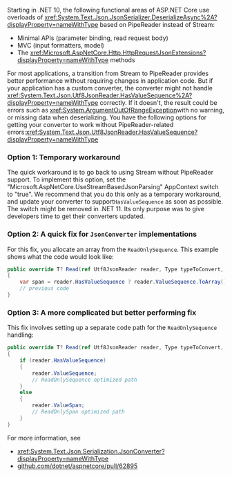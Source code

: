 <!--
This include file is used in 
minimal-apis.md
parameter-binding10.md
model-binding.md
-->

Starting in .NET 10, the following functional areas of ASP.NET Core use overloads of <xref:System.Text.Json.JsonSerializer.DeserializeAsync%2A?displayProperty=nameWithType> based on PipeReader instead of Stream:

* Minimal APIs (parameter binding, read request body)
* MVC (input formatters, model)
* The <xref:Microsoft.AspNetCore.Http.HttpRequestJsonExtensions?displayProperty=nameWithType> methods

For most applications, a transition from Stream to PipeReader provides better performance without requiring changes in application code. But if your application has a custom converter, the converter might not handle <xref:System.Text.Json.Utf8JsonReader.HasValueSequence%2A?displayProperty=nameWithType> correctly. If it doesn't, the result could be errors such as <xref:System.ArgumentOutOfRangeException>with no warning, or missing data when deserializing. You have the following options for getting your converter to work without PipeReader-related errors:<xref:System.Text.Json.Utf8JsonReader.HasValueSequence?displayProperty=nameWithType>

### Option 1: Temporary workaround

The quick workaround is to go back to using Stream without PipeReader support. To implement this option, set the "Microsoft.AspNetCore.UseStreamBasedJsonParsing" AppContext switch to "true". We recommend that you do this only as a temporary workaround, and update your converter to support`HasValueSequence` as soon as possible. The switch might be removed in .NET 11. Its only purpose was to give developers time to get their converters updated.

### Option 2: A quick fix for `JsonConverter` implementations

For this fix, you allocate an array from the `ReadOnlySequence`. This example shows what the code would look like:

```csharp
public override T? Read(ref Utf8JsonReader reader, Type typeToConvert, JsonSerializerOptions options)
{
    var span = reader.HasValueSequence ? reader.ValueSequence.ToArray() : reader.ValueSpan;
    // previous code
}
```

### Option 3: A more complicated but better performing fix

This fix involves setting up a separate code path for the `ReadOnlySequence` handling:

```csharp
public override T? Read(ref Utf8JsonReader reader, Type typeToConvert, JsonSerializerOptions options)
{
    if (reader.HasValueSequence)
    {
        reader.ValueSequence;
        // ReadOnlySequence optimized path
    }
    else
    {
        reader.ValueSpan;
        // ReadOnlySpan optimized path
    }
}
```

For more information, see
* <xref:System.Text.Json.Serialization.JsonConverter?displayProperty=nameWithType>
* [github.com/dotnet/aspnetcore/pull/62895](https://github.com/dotnet/aspnetcore/pull/62895)